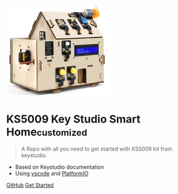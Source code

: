 <!-- _coverpage.md -->

![logo](images/Icon.png)

# KS5009 Key Studio Smart Home<small>customized</small>

> A Repo with all you need to get started with KS5009 kit from keystudio.

- Based on Keystudio documentation
- Using [vscode](https://code.visualstudio.com/) and [PlatformIO](https://platformio.org/)

[GitHub](https://github.com/teanocrata/KS5009_Keyestudio_Smart_Home)
[Get Started](README.md)